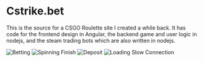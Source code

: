 # Cstrike.bet
This is the source for a CSGO Roulette site I created a while back. It has code for the frontend design in Angular, the backend game and user logic in nodejs, and the steam trading bots which are also written in nodejs. 

![Betting](https://i.gyazo.com/40bb256293eb6109d22826ba64c7ff48.gif)
![Spinning Finish](https://i.gyazo.com/b65577e0ec3b70520cb3638f40d013be.gif)
![Deposit](https://https://i.gyazo.com/3e5a8c98d5ab6c21ac08b080f20e7cac.gif)
![Loading Slow Connection](https://i.gyazo.com/c6723e5b5f4f475fc3c2c542d63e4900.gif)
